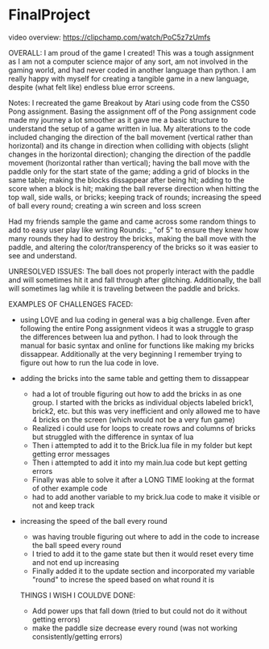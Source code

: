 # FinalProject

video overview: https://clipchamp.com/watch/PoC5z7zUmfs

OVERALL: I am proud of the game I created! This was a tough assignment as I am not a computer science major of any sort, am not involved in the gaming world, and had never coded in another language than python. I am really happy with myself for creating a tangible game in a new language, despite (what felt like) endless blue error screens.

Notes: I recreated the game Breakout by Atari using code from the CS50 Pong assignment. Basing the assignment off of the Pong assignment code made my journey a lot smoother as it gave me a basic structure to understand the setup of a game written in lua. My alterations to the code included changing the direction of the ball movement (vertical rather than horizontal) and its change in direction when colliding with objects (slight changes in the horizontal direction); changing the direction of the paddle movement (horizontal rather than vertical); having the ball move with the paddle only for the start state of the game; adding a grid of blocks in the same table; making the blocks dissappear after being hit; adding to the score when a block is hit; making the ball reverse direction when hitting the top wall, side walls, or bricks; keeping track of rounds; increasing the speed of ball every round; creating a win screen and loss screen

Had my friends sample the game and came across some random things to add to easy user play like writing Rounds: _ "of 5" to ensure they knew how many rounds they had to destroy the bricks, making the ball move with the paddle, and altering the color/transperency of the bricks so it was easier to see and understand.

UNRESOLVED ISSUES: The ball does not properly interact with the paddle and will sometimes hit it and fall through after glitching. Additionally, the ball will sometimes lag while it is traveling between the paddle and bricks.

EXAMPLES OF CHALLENGES FACED:
- using LOVE and lua coding in general was a big challenge. Even after following the entire Pong assignment videos it was a struggle to grasp the differences between lua and python. I had to look through the manual for basic syntax and online for functions like making my bricks dissappear. Additionally at the very beginning I remember trying to figure out how to run the lua code in love.
  
- adding the bricks into the same table and getting them to dissappear
    * had a lot of trouble figuring out how to add the bricks in as one group. I started with the bricks as individual             objects labeled brick1, brick2, etc. but this was very inefficient and only allowed me to have 4 bricks on the screen        (which would not be a very fun game)
    * Realized i could use for loops to create rows and columns of bricks but struggled with the difference in syntax of lua
    * Then i attempted to add it to the Brick.lua file in my folder but kept getting error messages
    * Then i attempted to add it into my main.lua code but kept getting errors
    * Finally was able to solve it after a LONG TIME looking at the format of other example code
    * had to add another variable to my brick.lua code to make it visible or not and keep track
      
- increasing the speed of the ball every round
    * was having trouble figuring out where to add in the code to increase the ball speed every round
    * I tried to add it to the game state but then it would reset every time and not end up increasing
    * Finally added it to the update section and incorporated my variable "round" to increse the speed based on what round         it is

  THINGS I WISH I COULDVE DONE:
  - Add power ups that fall down (tried to but could not do it without getting errors)
  - make the paddle size decrease every round (was not working consistently/getting errors)
